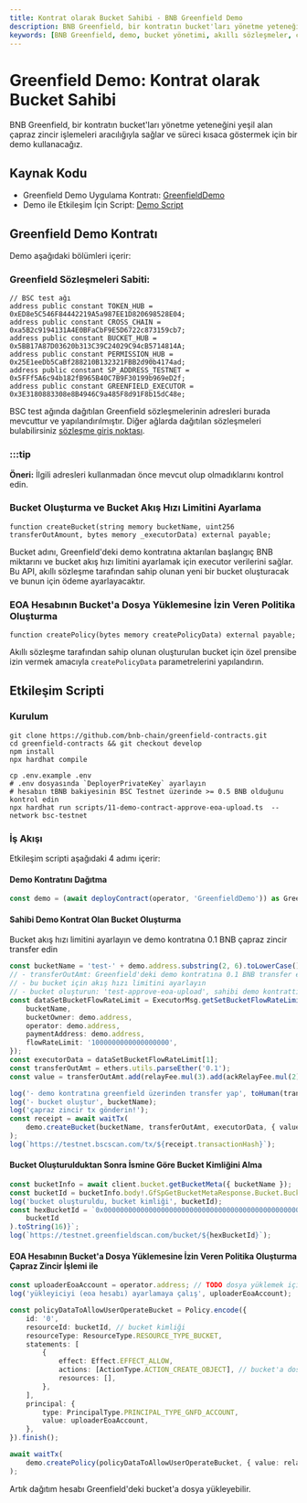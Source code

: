 ```yaml
---
title: Kontrat olarak Bucket Sahibi - BNB Greenfield Demo
description: BNB Greenfield, bir kontratın bucket'ları yönetme yeteneğini yeşil alan çapraz zincir işlemeleri aracılığıyla sağlar. Bu dokümantasyon, süreci göstermek için bir demo içermektedir.
keywords: [BNB Greenfield, demo, bucket yönetimi, akıllı sözleşmeler, çapraz zincir]
---
```


# Greenfield Demo: Kontrat olarak Bucket Sahibi
BNB Greenfield, bir kontratın bucket'ları yönetme yeteneğini yeşil alan çapraz zincir işlemeleri aracılığıyla sağlar ve süreci kısaca göstermek için bir demo kullanacağız.

## Kaynak Kodu
- Greenfield Demo Uygulama Kontratı: [GreenfieldDemo](https://github.com/bnb-chain/greenfield-contracts/blob/develop/contracts/example/GreenfieldDemo.sol)
- Demo ile Etkileşim İçin Script: [Demo Script](https://github.com/bnb-chain/greenfield-contracts/blob/develop/scripts/11-demo-contract-approve-eoa-upload.ts)

## Greenfield Demo Kontratı
Demo aşağıdaki bölümleri içerir:

### Greenfield Sözleşmeleri Sabiti:
```solidity
// BSC test ağı
address public constant TOKEN_HUB = 0xED8e5C546F84442219A5a987EE1D820698528E04;
address public constant CROSS_CHAIN = 0xa5B2c9194131A4E0BFaCbF9E5D6722c873159cb7;
address public constant BUCKET_HUB = 0x5BB17A87D03620b313C39C24029C94cB5714814A;
address public constant PERMISSION_HUB = 0x25E1eeDb5CaBf288210B132321FBB2d90b4174ad;
address public constant SP_ADDRESS_TESTNET = 0x5FFf5A6c94b182fB965B40C7B9F30199b969eD2f;
address public constant GREENFIELD_EXECUTOR = 0x3E3180883308e8B4946C9a485F8d91F8b15dC48e;
```
BSC test ağında dağıtılan Greenfield sözleşmelerinin adresleri burada mevcuttur ve yapılandırılmıştır. Diğer ağlarda dağıtılan sözleşmeleri bulabilirsiniz [sözleşme giriş noktası](https://docs.bnbchain.org/bnb-greenfield/for-developers/cross-chain-integration/contract-list).

### :::tip
**Öneri:** İlgili adresleri kullanmadan önce mevcut olup olmadıklarını kontrol edin.

### Bucket Oluşturma ve Bucket Akış Hızı Limitini Ayarlama
```solidity
function createBucket(string memory bucketName, uint256 transferOutAmount, bytes memory _executorData) external payable;
```
Bucket adını, Greenfield'deki demo kontratına aktarılan başlangıç BNB miktarını ve bucket akış hızı limitini ayarlamak için executor verilerini sağlar. Bu API, akıllı sözleşme tarafından sahip olunan yeni bir bucket oluşturacak ve bunun için ödeme ayarlayacaktır.

### EOA Hesabının Bucket'a Dosya Yüklemesine İzin Veren Politika Oluşturma
```solidity
function createPolicy(bytes memory createPolicyData) external payable;
```
Akıllı sözleşme tarafından sahip olunan oluşturulan bucket için özel prensibe izin vermek amacıyla `createPolicyData` parametrelerini yapılandırın.

## Etkileşim Scripti
### Kurulum
```shell
git clone https://github.com/bnb-chain/greenfield-contracts.git
cd greenfield-contracts && git checkout develop
npm install
npx hardhat compile

cp .env.example .env
# .env dosyasında `DeployerPrivateKey` ayarlayın
# hesabın tBNB bakiyesinin BSC Testnet üzerinde >= 0.5 BNB olduğunu kontrol edin
npx hardhat run scripts/11-demo-contract-approve-eoa-upload.ts  --network bsc-testnet
```

### İş Akışı
Etkileşim scripti aşağıdaki 4 adımı içerir:

#### Demo Kontratını Dağıtma
```typescript
const demo = (await deployContract(operator, 'GreenfieldDemo')) as GreenfieldDemo;
```

#### Sahibi Demo Kontrat Olan Bucket Oluşturma
Bucket akış hızı limitini ayarlayın ve demo kontratına 0.1 BNB çapraz zincir transfer edin
```typescript
const bucketName = 'test-' + demo.address.substring(2, 6).toLowerCase();
// - transferOutAmt: Greenfield'deki demo kontratına 0.1 BNB transfer edin
// - bu bucket için akış hızı limitini ayarlayın
// - bucket oluşturun: 'test-approve-eoa-upload', sahibi demo kontrattır
const dataSetBucketFlowRateLimit = ExecutorMsg.getSetBucketFlowRateLimitParams({
    bucketName,
    bucketOwner: demo.address,
    operator: demo.address,
    paymentAddress: demo.address,
    flowRateLimit: '1000000000000000000',
});
const executorData = dataSetBucketFlowRateLimit[1];
const transferOutAmt = ethers.utils.parseEther('0.1');
const value = transferOutAmt.add(relayFee.mul(3).add(ackRelayFee.mul(2)));

log('- demo kontratına greenfield üzerinden transfer yap', toHuman(transferOutAmt));
log('- bucket oluştur', bucketName);
log('çapraz zincir tx gönderin!');
const receipt = await waitTx(
    demo.createBucket(bucketName, transferOutAmt, executorData, { value })
);
log(`https://testnet.bscscan.com/tx/${receipt.transactionHash}`);
```

#### Bucket Oluşturulduktan Sonra İsmine Göre Bucket Kimliğini Alma
```typescript
const bucketInfo = await client.bucket.getBucketMeta({ bucketName });
const bucketId = bucketInfo.body!.GfSpGetBucketMetaResponse.Bucket.BucketInfo.Id;
log('bucket oluşturuldu, bucket kimliği', bucketId);
const hexBucketId = `0x000000000000000000000000000000000000000000000000000000000000${BigInt(
    bucketId
).toString(16)}`;
log(`https://testnet.greenfieldscan.com/bucket/${hexBucketId}`);
```

#### EOA Hesabının Bucket'a Dosya Yüklemesine İzin Veren Politika Oluşturma Çapraz Zincir İşlemi ile
```typescript
const uploaderEoaAccount = operator.address; // TODO dosya yüklemek için eoa hesabınızı ayarlayın
log('yükleyiciyi (eoa hesabı) ayarlamaya çalış', uploaderEoaAccount);

const policyDataToAllowUserOperateBucket = Policy.encode({
    id: '0',
    resourceId: bucketId, // bucket kimliği
    resourceType: ResourceType.RESOURCE_TYPE_BUCKET,
    statements: [
        {
            effect: Effect.EFFECT_ALLOW,
            actions: [ActionType.ACTION_CREATE_OBJECT], // bucket'a dosya yüklemeye izin verin
            resources: [],
        },
    ],
    principal: {
        type: PrincipalType.PRINCIPAL_TYPE_GNFD_ACCOUNT,
        value: uploaderEoaAccount,
    },
}).finish();

await waitTx(
    demo.createPolicy(policyDataToAllowUserOperateBucket, { value: relayFee.add(ackRelayFee) })
);
```

Artık dağıtım hesabı Greenfield'deki bucket'a dosya yükleyebilir.